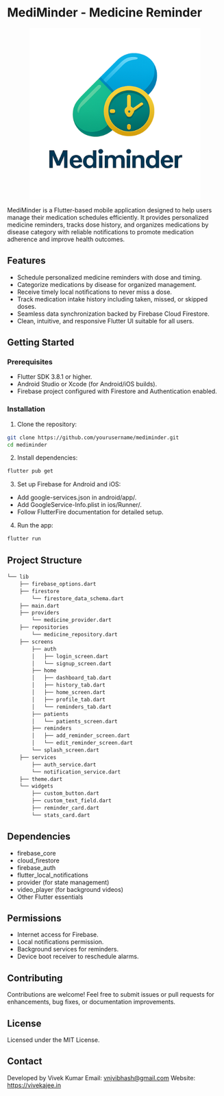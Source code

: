 # MediMinder - Medicine Reminder

<p align="center">
  <img src="assets/images/mediminder.png?raw=true" alt="MediMinder Logo" height="400"/>
</p>

MediMinder is a Flutter-based mobile application designed to help users manage their medication schedules efficiently. It provides personalized medicine reminders, tracks dose history, and organizes medications by disease category with reliable notifications to promote medication adherence and improve health outcomes.

## Features
- Schedule personalized medicine reminders with dose and timing.
- Categorize medications by disease for organized management.
- Receive timely local notifications to never miss a dose.
- Track medication intake history including taken, missed, or skipped doses.
- Seamless data synchronization backed by Firebase Cloud Firestore.
- Clean, intuitive, and responsive Flutter UI suitable for all users.

## Getting Started
### Prerequisites
- Flutter SDK 3.8.1 or higher.
- Android Studio or Xcode (for Android/iOS builds).
- Firebase project configured with Firestore and Authentication enabled.

### Installation
1. Clone the repository:
```bash
git clone https://github.com/yourusername/mediminder.git
cd mediminder
```

2. Install dependencies:
```bash
flutter pub get
```
3. Set up Firebase for Android and iOS:
 - Add google-services.json in android/app/.
 - Add GoogleService-Info.plist in ios/Runner/.
 - Follow FlutterFire documentation for detailed setup.

4. Run the app:
```bash
flutter run
```
## Project Structure
```bash
└── lib
    ├── firebase_options.dart
    ├── firestore
        └── firestore_data_schema.dart
    ├── main.dart
    ├── providers
        └── medicine_provider.dart
    ├── repositories
        └── medicine_repository.dart
    ├── screens
        ├── auth
        │   ├── login_screen.dart
        │   └── signup_screen.dart
        ├── home
        │   ├── dashboard_tab.dart
        │   ├── history_tab.dart
        │   ├── home_screen.dart
        │   ├── profile_tab.dart
        │   └── reminders_tab.dart
        ├── patients
        │   └── patients_screen.dart
        ├── reminders
        │   ├── add_reminder_screen.dart
        │   └── edit_reminder_screen.dart
        └── splash_screen.dart
    ├── services
        ├── auth_service.dart
        └── notification_service.dart
    ├── theme.dart
    └── widgets
        ├── custom_button.dart
        ├── custom_text_field.dart
        ├── reminder_card.dart
        └── stats_card.dart
```

## Dependencies
- firebase_core
- cloud_firestore
- firebase_auth
- flutter_local_notifications
- provider (for state management)
- video_player (for background videos)
- Other Flutter essentials

## Permissions
- Internet access for Firebase.
- Local notifications permission.
- Background services for reminders.
- Device boot receiver to reschedule alarms.

## Contributing
Contributions are welcome! Feel free to submit issues or pull requests for enhancements, bug fixes, or documentation improvements.

## License
Licensed under the MIT License.

## Contact
Developed by Vivek Kumar
Email: vnjvibhash@gmail.com
Website: https://vivekajee.in
